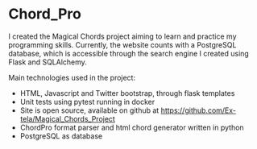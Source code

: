 # Chord_Pro
I created the Magical Chords project aiming to learn and practice my programming skills. Currently, the website counts with a PostgreSQL database, which is accessible through the search engine I created using Flask and SQLAlchemy.

Main technologies used in the project:

- HTML, Javascript and Twitter bootstrap, through flask templates
- Unit tests using pytest running in docker
- Site is open source, available on github at https://github.com/Ex-tela/Magical_Chords_Project
- ChordPro format parser and html chord generator written in python
- PostgreSQL as database
